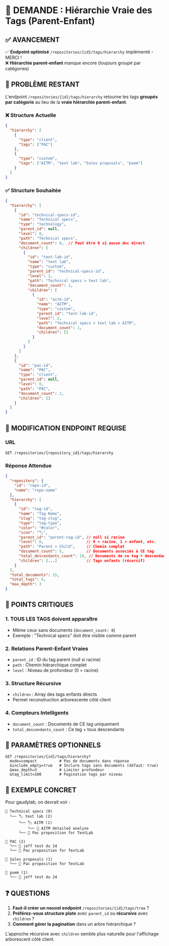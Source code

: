 # 🌳 DEMANDE : Hiérarchie Vraie des Tags (Parent-Enfant)

## ✅ AVANCEMENT

✅ **Endpoint optimisé** `/repositories/{id}/tags/hierarchy` implémenté - MERCI !  
❌ **Hiérarchie parent-enfant** manque encore (toujours groupé par catégories)

## 🎯 PROBLÈME RESTANT

L'endpoint `/repositories/{id}/tags/hierarchy` retourne les tags **groupés par catégorie** au lieu de la **vraie hiérarchie parent-enfant**.

### ❌ Structure Actuelle
```json
{
  "hierarchy": [
    {
      "type": "client",
      "tags": ["PAC"]
    },
    {
      "type": "custom", 
      "tags": ["AITM", "text lab", "Sales proposals", "poem"]
    }
  ]
}
```

### ✅ Structure Souhaitée
```json
{
  "hierarchy": [
    {
      "id": "technical-specs-id",
      "name": "Technical specs",
      "type": "technology",
      "parent_id": null,
      "level": 0,
      "path": "Technical specs",
      "document_count": 0,  // Peut être 0 si aucun doc direct
      "children": [
        {
          "id": "text-lab-id", 
          "name": "text lab",
          "type": "custom",
          "parent_id": "technical-specs-id",
          "level": 1,
          "path": "Technical specs > text lab", 
          "document_count": 2,
          "children": [
            {
              "id": "aitm-id",
              "name": "AITM", 
              "type": "custom",
              "parent_id": "text-lab-id",
              "level": 2,
              "path": "Technical specs > text lab > AITM",
              "document_count": 1,
              "children": []
            }
          ]
        }
      ]
    },
    {
      "id": "pac-id",
      "name": "PAC",
      "type": "client", 
      "parent_id": null,
      "level": 0,
      "path": "PAC",
      "document_count": 2,
      "children": []
    }
  ]
}
```

## 🚀 MODIFICATION ENDPOINT REQUISE

### URL
`GET /repositories/{repository_id}/tags/hierarchy`

### Réponse Attendue
```json
{
  "repository": {
    "id": "repo-id",
    "name": "repo-name"
  },
  "hierarchy": [
    {
      "id": "tag-id",
      "name": "Tag Name", 
      "slug": "tag-slug",
      "type": "tag-type",
      "color": "#color",
      "icon": "🏷️",
      "parent_id": "parent-tag-id", // null si racine
      "level": 0,                   // 0 = racine, 1 = enfant, etc.
      "path": "Parent > Child",     // Chemin complet
      "document_count": 5,          // Documents associés à CE tag
      "total_descendants_count": 10, // Documents de ce tag + descendants
      "children": [...]             // Tags enfants (récursif)
    }
  ],
  "total_documents": 15,
  "total_tags": 8,
  "max_depth": 3
}
```

## 🎯 POINTS CRITIQUES

### 1. **TOUS LES TAGS** doivent apparaître
- Même ceux sans documents (`document_count: 0`)
- Exemple : "Technical specs" doit être visible comme parent

### 2. **Relations Parent-Enfant Vraies**  
- `parent_id` : ID du tag parent (null si racine)
- `path` : Chemin hiérarchique complet
- `level` : Niveau de profondeur (0 = racine)

### 3. **Structure Récursive**
- `children` : Array des tags enfants directs
- Permet reconstruction arborescente côté client

### 4. **Compteurs Intelligents**
- `document_count` : Documents de CE tag uniquement
- `total_descendants_count` : Ce tag + tous descendants

## 🔧 PARAMÈTRES OPTIONNELS

```
GET /repositories/{id}/tags/hierarchy?
  mode=compact          # Pas de documents dans réponse
  &include_empty=true   # Inclure tags sans documents (défaut: true)
  &max_depth=3          # Limiter profondeur 
  &tag_limit=100        # Pagination tags par niveau
```

## 🎪 EXEMPLE CONCRET

Pour gaudylab, on devrait voir :
```
📁 Technical specs (0) 
  └── 🏷️ text lab (2)
      └── 🏷️ AITM (1)
          └── 📄 AITM detailed analyse
      └── 📄 Pac proposition for TextLab
          
📁 PAC (2)
  └── 📄 jeff test du 24  
  └── 📄 Pac proposition for TextLab

📁 Sales proposals (1)
  └── 📄 Pac proposition for TextLab

📁 poem (1) 
  └── 📄 jeff test du 24
```

## ❓ QUESTIONS

1. **Faut-il créer un nouvel endpoint** `/repositories/{id}/tags/tree` ?
2. **Préférez-vous structure plate** avec `parent_id` ou **récursive** avec `children` ?
3. **Comment gérer la pagination** dans un arbre hiérarchique ?

L'approche récursive avec `children` semble plus naturelle pour l'affichage arborescent côté client.